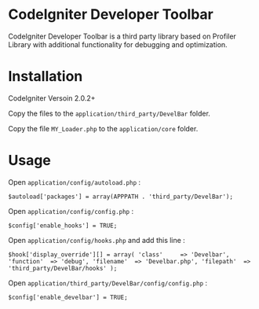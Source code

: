 # CodeIgniter Developer Toolbar

CodeIgniter Developer Toolbar is a third party library based on Profiler Library with additional functionality for debugging and optimization.

# Installation

CodeIgniter Versoin 2.0.2+

Copy the files to the `application/third_party/DevelBar` folder.

Copy the file `MY_Loader.php` to the `application/core` folder.

# Usage

Open `application/config/autoload.php` :

`$autoload['packages'] = array(APPPATH . 'third_party/DevelBar');`

Open `application/config/config.php` :

`$config['enable_hooks'] = TRUE;`

Open `application/config/hooks.php` and add this line :

`$hook['display_override'][] = array(
	'class'  	=> 'Develbar',
    'function' 	=> 'debug',
    'filename' 	=> 'Develbar.php',
    'filepath' 	=> 'third_party/DevelBar/hooks'
);`

Open `application/third_party/DevelBar/config/config.php` :

`$config['enable_develbar'] = TRUE;`